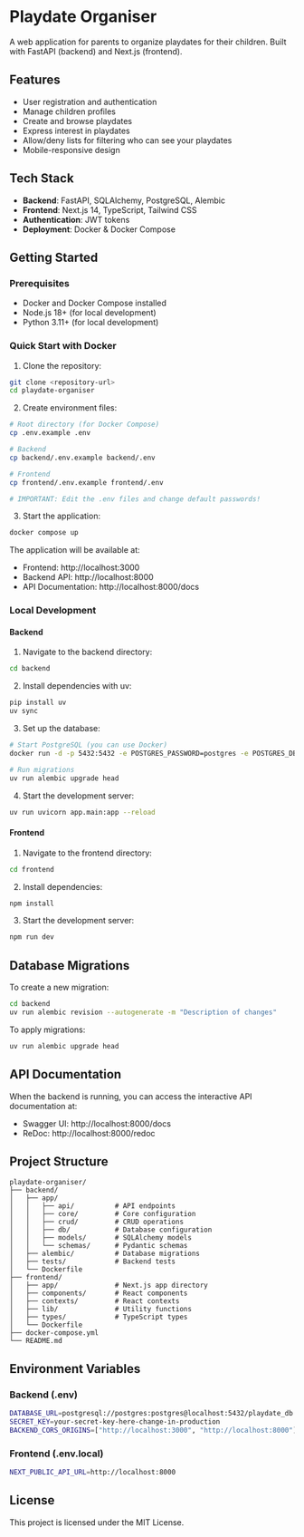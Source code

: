 # Playdate Organiser

A web application for parents to organize playdates for their children. Built with FastAPI (backend) and Next.js (frontend).

## Features

- User registration and authentication
- Manage children profiles
- Create and browse playdates
- Express interest in playdates
- Allow/deny lists for filtering who can see your playdates
- Mobile-responsive design

## Tech Stack

- **Backend**: FastAPI, SQLAlchemy, PostgreSQL, Alembic
- **Frontend**: Next.js 14, TypeScript, Tailwind CSS
- **Authentication**: JWT tokens
- **Deployment**: Docker & Docker Compose

## Getting Started

### Prerequisites

- Docker and Docker Compose installed
- Node.js 18+ (for local development)
- Python 3.11+ (for local development)

### Quick Start with Docker

1. Clone the repository:
```bash
git clone <repository-url>
cd playdate-organiser
```

2. Create environment files:
```bash
# Root directory (for Docker Compose)
cp .env.example .env

# Backend
cp backend/.env.example backend/.env

# Frontend
cp frontend/.env.example frontend/.env

# IMPORTANT: Edit the .env files and change default passwords!
```

3. Start the application:
```bash
docker compose up
```

The application will be available at:
- Frontend: http://localhost:3000
- Backend API: http://localhost:8000
- API Documentation: http://localhost:8000/docs

### Local Development

#### Backend

1. Navigate to the backend directory:
```bash
cd backend
```

2. Install dependencies with uv:
```bash
pip install uv
uv sync
```

3. Set up the database:
```bash
# Start PostgreSQL (you can use Docker)
docker run -d -p 5432:5432 -e POSTGRES_PASSWORD=postgres -e POSTGRES_DB=playdate_db postgres:15-alpine

# Run migrations
uv run alembic upgrade head
```

4. Start the development server:
```bash
uv run uvicorn app.main:app --reload
```

#### Frontend

1. Navigate to the frontend directory:
```bash
cd frontend
```

2. Install dependencies:
```bash
npm install
```

3. Start the development server:
```bash
npm run dev
```

## Database Migrations

To create a new migration:
```bash
cd backend
uv run alembic revision --autogenerate -m "Description of changes"
```

To apply migrations:
```bash
uv run alembic upgrade head
```

## API Documentation

When the backend is running, you can access the interactive API documentation at:
- Swagger UI: http://localhost:8000/docs
- ReDoc: http://localhost:8000/redoc

## Project Structure

```
playdate-organiser/
├── backend/
│   ├── app/
│   │   ├── api/          # API endpoints
│   │   ├── core/         # Core configuration
│   │   ├── crud/         # CRUD operations
│   │   ├── db/           # Database configuration
│   │   ├── models/       # SQLAlchemy models
│   │   └── schemas/      # Pydantic schemas
│   ├── alembic/          # Database migrations
│   ├── tests/            # Backend tests
│   └── Dockerfile
├── frontend/
│   ├── app/              # Next.js app directory
│   ├── components/       # React components
│   ├── contexts/         # React contexts
│   ├── lib/              # Utility functions
│   ├── types/            # TypeScript types
│   └── Dockerfile
├── docker-compose.yml
└── README.md
```

## Environment Variables

### Backend (.env)
```bash
DATABASE_URL=postgresql://postgres:postgres@localhost:5432/playdate_db
SECRET_KEY=your-secret-key-here-change-in-production
BACKEND_CORS_ORIGINS=["http://localhost:3000", "http://localhost:8000"]
```

### Frontend (.env.local)
```bash
NEXT_PUBLIC_API_URL=http://localhost:8000
```

## License

This project is licensed under the MIT License.